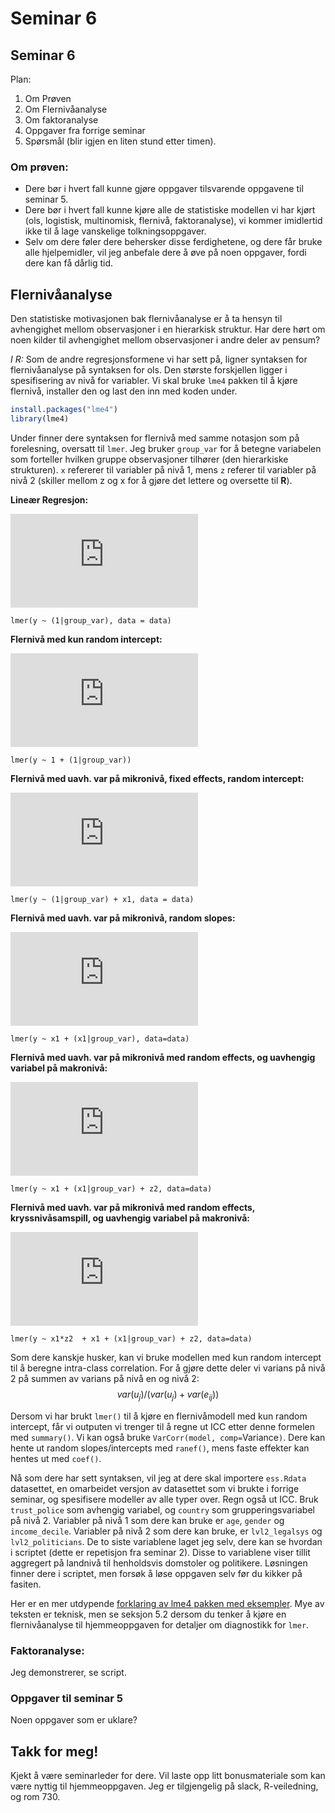 # Seminar 6



## Seminar 6
Plan:
1. Om Prøven
2. Om Flernivåanalyse
3. Om faktoranalyse
4. Oppgaver fra forrige seminar
5. Spørsmål (blir igjen en liten stund etter timen).

### Om prøven:
* Dere bør i hvert fall kunne gjøre oppgaver tilsvarende oppgavene til seminar 5.
* Dere bør i hvert fall kunne kjøre alle de statistiske modellen vi har kjørt (ols, logistisk, multinomisk, flernivå, faktoranalyse), vi kommer imidlertid ikke til å lage vanskelige tolkningsoppgaver.
* Selv om dere føler dere behersker disse ferdighetene, og dere får bruke alle hjelpemidler, vil jeg anbefale dere å øve på noen oppgaver, fordi dere kan få dårlig tid.

## Flernivåanalyse
Den statistiske motivasjonen bak flernivåanalyse er å ta hensyn til avhengighet mellom observasjoner i en hierarkisk struktur. Har dere hørt om noen kilder til avhengighet mellom observasjoner i andre deler av pensum?

*I R:* Som de andre regresjonsformene vi har sett på, ligner syntaksen for flernivåanalyse på syntaksen for ols. Den største forskjellen ligger i spesifisering av nivå for variabler. Vi skal bruke `lme4` pakken til å kjøre flernivå, installer den og last den inn med koden under.


```r
install.packages("lme4")
library(lme4)
```



Under finner dere syntaksen for flernivå med samme notasjon som på forelesning, oversatt til `lmer`. Jeg bruker `group_var` for å betegne variabelen som forteller hvilken gruppe observasjoner tilhører (den hierarkiske strukturen). `x` refererer til variabler på nivå 1, mens `z` referer til variabler på nivå 2 (skiller mellom z og x for å gjøre det lettere og oversette til **R**).

**Lineær Regresjon:**

![](https://latex.codecogs.com/gif.latex?Y_%7Bi%7D%20%3D%20%5Cbeta_0%20&plus;%20%5Cbeta_1%20X_%7B1i%7D%20&plus;%20%5Cbeta_2%20X_%7B2i%7D%20&plus;%20e_i)

`lmer(y ~ (1|group_var), data = data)`

**Flernivå med kun random intercept:**

![](https://latex.codecogs.com/gif.latex?Y_i%20%3D%20%5Cbeta_%7B0%7D%20&plus;%20u_%7B0j%7D%20&plus;%20e_%7Bij%7D)

`lmer(y ~ 1 + (1|group_var))`

**Flernivå med uavh. var på mikronivå, fixed effects, random intercept:** 

![](https://latex.codecogs.com/gif.latex?Y_i%20%3D%20%5Cbeta_%7B0%7D%20&plus;%20%5Cbeta_%7B1%7DX_%7B1ij%7D%20&plus;%20u_%7B0j%7D%20&plus;%20e_%7Bij%7D)

`lmer(y ~ (1|group_var) + x1, data = data)`

**Flernivå med uavh. var på mikronivå, random slopes:** 

![](https://latex.codecogs.com/gif.latex?Y_i%20%3D%20%5Cbeta_%7B0%7D%20&plus;%20%5Cbeta_%7B1%7DX_%7B1ij%7D%20&plus;%20u_%7B1j%7DX_%7B1ij%7D%20&plus;%20u_%7B0j%7D%20&plus;%20e_%7Bij%7D)

`lmer(y ~ x1 + (x1|group_var), data=data)`

**Flernivå med uavh. var på mikronivå med random effects, og uavhengig variabel på makronivå:** 

![](https://latex.codecogs.com/gif.latex?Y_i%20%3D%20%5Cbeta_%7B0%7D%20&plus;%20%5Cbeta_%7B1%7DX_%7B1ij%7D%20&plus;%20%5Cbeta_%7B2j%7D%20Z_%7B2j%7D%20&plus;%20&plus;%20u_%7B1j%7DX_%7B1ij%7D%20&plus;%20u_%7B0j%7D%20&plus;%20e_%7Bij%7D)

`lmer(y ~ x1 + (x1|group_var) + z2, data=data)`

**Flernivå med uavh. var på mikronivå med random effects, kryssnivåsamspill, og uavhengig variabel på makronivå:** 

![](https://latex.codecogs.com/gif.latex?Y_i%20%3D%20%5Cbeta_%7B0%7D%20&plus;%20%5Cbeta_%7B1%7DX_%7B1ij%7D%20&plus;%20%5Cbeta_%7B2j%7DZ_%7B2j%7D%20&plus;%20%5Cbeta_%7B3%7DX_%7B1ij%7DZ_%7B2j%7D%20&plus;%20&plus;%20u_%7B1j%7DX_%7B1ij%7D%20&plus;%20u_%7B0j%7D%20&plus;%20e_%7Bij%7D)

`lmer(y ~ x1*z2  + x1 + (x1|group_var) + z2, data=data)`

Som dere kanskje husker, kan vi bruke modellen med kun random intercept til å beregne intra-class correlation. For å gjøre dette deler vi varians på nivå 2 på summen av varians på nivå en og nivå 2: $$var(u_j)/(var(u_j) + var(e_{ij}))$$

Dersom vi har brukt `lmer()` til å kjøre en flernivåmodell med kun random intercept, får vi outputen vi trenger til å regne ut ICC etter denne formelen med `summary()`. Vi kan også bruke `VarCorr(model, comp=`Variance`)`. Dere kan hente ut random slopes/intercepts med `ranef()`, mens faste effekter kan hentes ut med `coef()`.

Nå som dere har sett syntaksen, vil jeg at dere skal importere `ess.Rdata` datasettet, en omarbeidet versjon av datasettet som vi brukte i forrige seminar, og spesifisere modeller av alle typer over. Regn også ut ICC. Bruk `trust_police` som avhengig variabel, og `country` som grupperingsvariabel på nivå 2. Variabler på nivå 1 som dere kan bruke er `age`, `gender` og `income_decile`. Variabler på nivå 2 som dere kan bruke, er `lvl2_legalsys` og `lvl2_politicians`. De to siste variablene laget jeg selv, dere kan se hvordan i scriptet (dette er repetisjon fra seminar 2). Disse to variablene viser tillit aggregert på landnivå til henholdsvis domstoler og politikere. Løsningen finner dere i scriptet, men forsøk å løse oppgaven selv før du kikker på fasiten.

Her er en mer utdypende [forklaring av lme4 pakken med eksempler](https://cran.r-project.org/web/packages/lme4/vignettes/lmer.pdf). Mye av teksten er teknisk, men se seksjon 5.2 dersom du tenker å kjøre en flernivåanalyse til hjemmeoppgaven for detaljer om diagnostikk for `lmer`.



### Faktoranalyse:
Jeg demonstrerer, se script.

### Oppgaver til seminar 5
Noen oppgaver som er uklare?

## Takk for meg!
Kjekt å være seminarleder for dere. Vil laste opp litt bonusmateriale som kan være nyttig til hjemmeoppgaven. Jeg er tilgjengelig på slack, R-veiledning, og rom 730.
